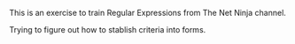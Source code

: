 This is an exercise to train Regular Expressions from The Net Ninja channel.

Trying to figure out how to stablish criteria into forms.